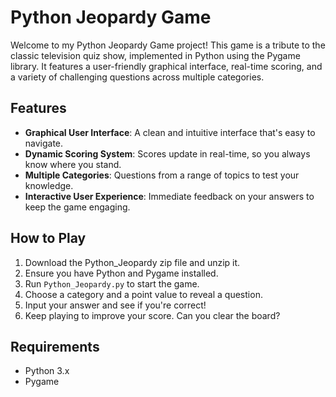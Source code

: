 
# Python Jeopardy Game

Welcome to my Python Jeopardy Game project! This game is a tribute to the classic television quiz show, implemented in Python using the Pygame library. It features a user-friendly graphical interface, real-time scoring, and a variety of challenging questions across multiple categories.

## Features

- **Graphical User Interface**: A clean and intuitive interface that's easy to navigate.
- **Dynamic Scoring System**: Scores update in real-time, so you always know where you stand.
- **Multiple Categories**: Questions from a range of topics to test your knowledge.
- **Interactive User Experience**: Immediate feedback on your answers to keep the game engaging.

## How to Play

1. Download the Python_Jeopardy zip file and unzip it.
2. Ensure you have Python and Pygame installed.
3. Run `Python_Jeopardy.py` to start the game.
4. Choose a category and a point value to reveal a question.
5. Input your answer and see if you're correct!
6. Keep playing to improve your score. Can you clear the board?

## Requirements

- Python 3.x
- Pygame
